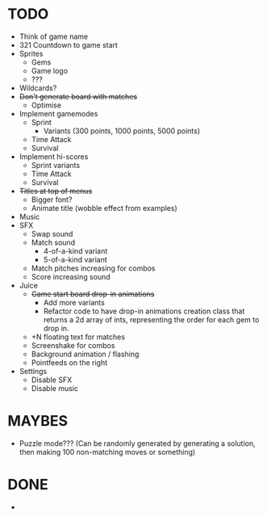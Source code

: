 # TODO
* Think of game name
* 321 Countdown to game start
* Sprites
    * Gems
    * Game logo
    * ???
* Wildcards?
* ~~Don't generate board with matches~~
    * Optimise
* Implement gamemodes
    * Sprint
        * Variants (300 points, 1000 points, 5000 points)
    * Time Attack
    * Survival
* Implement hi-scores
    * Sprint variants
    * Time Attack
    * Survival
* ~~Titles at top of menus~~
    * Bigger font?
    * Animate title (wobble effect from examples)
* Music
* SFX
    * Swap sound
    * Match sound
        * 4-of-a-kind variant
        * 5-of-a-kind variant
    * Match pitches increasing for combos
    * Score increasing sound
* Juice
    * ~~Game start board drop-in animations~~
        * Add more variants
        * Refactor code to have drop-in animations creation class that returns a 2d array of ints, representing the order for each gem to drop in.
    * +N floating text for matches
    * Screenshake for combos
    * Background animation / flashing
    * Pointfeeds on the right
* Settings
    * Disable SFX
    * Disable music

# MAYBES
* Puzzle mode??? (Can be randomly generated by generating a solution, then making 100 non-matching moves or something)


# DONE
* 